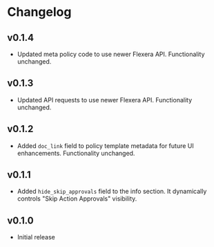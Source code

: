 # Changelog

## v0.1.4

- Updated meta policy code to use newer Flexera API. Functionality unchanged.

## v0.1.3

- Updated API requests to use newer Flexera API. Functionality unchanged.

## v0.1.2

- Added `doc_link` field to policy template metadata for future UI enhancements. Functionality unchanged.

## v0.1.1

- Added `hide_skip_approvals` field to the info section. It dynamically controls "Skip Action Approvals" visibility.

## v0.1.0

- Initial release
